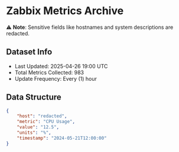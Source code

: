# Zabbix Metrics Archive

⚠️ **Note**: Sensitive fields like hostnames and system descriptions are redacted.

## Dataset Info
- Last Updated: 2025-04-26 19:00 UTC
- Total Metrics Collected: 983
- Update Frequency: Every (1) hour

## Data Structure
```json
{
    "host": "redacted",
    "metric": "CPU Usage",
    "value": "12.5",
    "units": "%",
    "timestamp": "2024-05-21T12:00:00"
}
```
